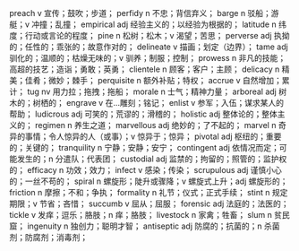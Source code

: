 preach v 宣传；鼓吹；步道；
perfidy n 不忠；背信弃义；
barge n 驳船；游艇；v 冲撞；乱撞；
empirical adj 经验主义的；以经验为根据的；
latitude n 纬度；行动或言论的程度；
pine n 松树；松木；v 渴望；苦思；
perverse adj 执拗的；任性的；乖张的；故意作对的；
delineate v 描画；划定（边界）；
tame adj 驯化的；温顺的；枯燥无味的；v 驯养；制服；控制；
prowess n 非凡的技能；高超的技艺；造诣；勇敢；英勇；
clientele n 顾客；客户；主顾；
delicacy n 精美；佳肴；微妙；棘手；
perquisite n 额外补贴；特权；
accrue v 自然增加；累计；
tug nv 用力拉；拖拽；拖船；
morale n 士气；精神力量；
arboreal adj 树木的；树栖的；
engrave v 在...雕刻；铭记；
enlist v 参军；入伍；谋求某人的帮助；
ludicrous adj 可笑的；荒谬的；滑稽的；
holistic adj 整体论的；整体主义的；
regimen n 养生之道；
marvellous adj 绝妙的；了不起的；
marvel n 奇异的事情；令人惊异的人（或事）；v 惊异于；惊异；
pivotal adj 枢纽的；重要的；关键的；
tranquility n 宁静；安静；安宁；
contingent adj 依情况而定；可能发生的；n 分遣队；代表团；
custodial adj 监禁的；拘留的；照管的；监护权的；
efficacy n 功效；效力；
infect v 感染；传染；
scrupulous adj 谨慎小心的；一丝不苟的；
spiral n 螺旋形；陡升或骤降；v 螺旋式上升；adj 螺旋形的；
friction n 摩擦；不和；争执；
formality n 礼节；仪式；正式手续；
stint n 规定期限；v 节省；吝惜；
succumb v 屈从；屈服；
forensic adj 法庭的；法医的；
tickle v 发痒；逗乐；胳肢；n 痒；胳肢；
livestock n 家禽；牲畜；
slum n 贫民窟；
ingenuity n 独创力；聪明才智；
antiseptic adj 防腐的；抗菌的；n 杀菌剂；防腐剂；消毒剂；

